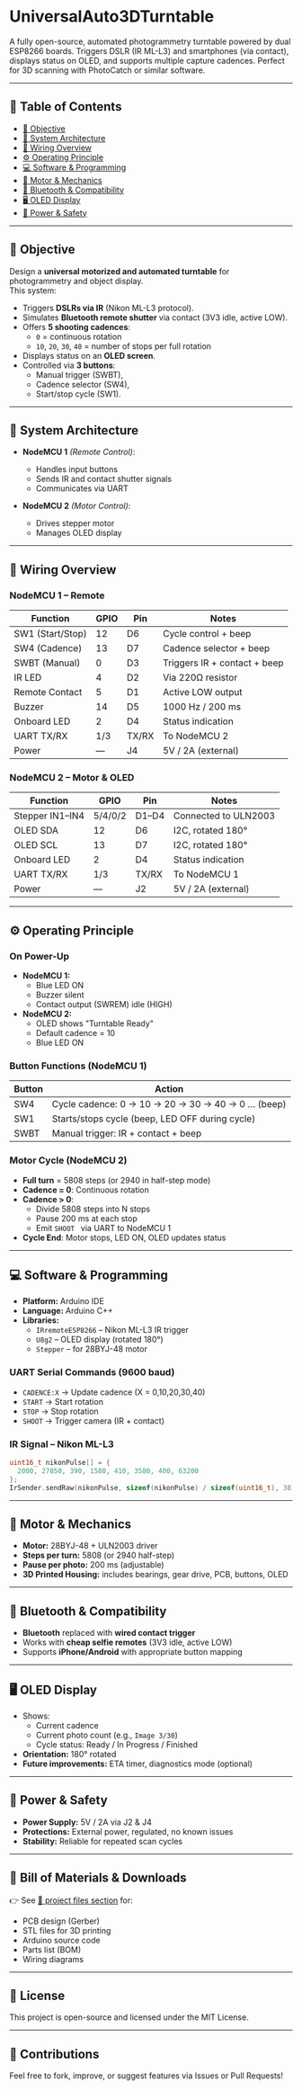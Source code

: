 # UniversalAuto3DTurntable
A fully open-source, automated photogrammetry turntable powered by dual ESP8266 boards. Triggers DSLR (IR ML-L3) and smartphones (via contact), displays status on OLED, and supports multiple capture cadences. Perfect for 3D scanning with PhotoCatch or similar software.

---

## 🧭 Table of Contents

- [🎯 Objective](#-objective)
- [🧠 System Architecture](#-system-architecture)
- [🔌 Wiring Overview](#-wiring-overview)
- [⚙️ Operating Principle](#️-operating-principle)
- [💻 Software & Programming](#-software--programming)
- [🔩 Motor & Mechanics](#-motor--mechanics)
- [📡 Bluetooth & Compatibility](#-bluetooth--compatibility)
- [🖥️ OLED Display](#-oled-display)
- [🔌 Power & Safety](#-power--safety)

---

## 🎯 Objective

Design a **universal motorized and automated turntable** for photogrammetry and object display.  
This system:

- Triggers **DSLRs via IR** (Nikon ML-L3 protocol).
- Simulates **Bluetooth remote shutter** via contact (3V3 idle, active LOW).
- Offers **5 shooting cadences**:
  - `0` = continuous rotation  
  - `10`, `20`, `30`, `40` = number of stops per full rotation  
- Displays status on an **OLED screen**.
- Controlled via **3 buttons**:
  - Manual trigger (SWBT),
  - Cadence selector (SW4),
  - Start/stop cycle (SW1).

---

## 🧠 System Architecture

- **NodeMCU 1** *(Remote Control)*:
  - Handles input buttons
  - Sends IR and contact shutter signals
  - Communicates via UART

- **NodeMCU 2** *(Motor Control)*:
  - Drives stepper motor
  - Manages OLED display

---

## 🔌 Wiring Overview

### NodeMCU 1 – Remote

| Function         | GPIO | Pin | Notes                                     |
|------------------|------|-----|-------------------------------------------|
| SW1 (Start/Stop) | 12   | D6  | Cycle control + beep                      |
| SW4 (Cadence)    | 13   | D7  | Cadence selector + beep                   |
| SWBT (Manual)    | 0    | D3  | Triggers IR + contact + beep              |
| IR LED           | 4    | D2  | Via 220Ω resistor                         |
| Remote Contact   | 5    | D1  | Active LOW output                         |
| Buzzer           | 14   | D5  | 1000 Hz / 200 ms                          |
| Onboard LED      | 2    | D4  | Status indication                         |
| UART TX/RX       | 1/3  | TX/RX | To NodeMCU 2                             |
| Power            | —    | J4  | 5V / 2A (external)                        |

### NodeMCU 2 – Motor & OLED

| Function         | GPIO | Pin | Notes                                     |
|------------------|------|-----|-------------------------------------------|
| Stepper IN1–IN4  | 5/4/0/2 | D1–D4 | Connected to ULN2003                     |
| OLED SDA         | 12   | D6  | I2C, rotated 180°                         |
| OLED SCL         | 13   | D7  | I2C, rotated 180°                         |
| Onboard LED      | 2    | D4  | Status indication                         |
| UART TX/RX       | 1/3  | TX/RX | To NodeMCU 1                             |
| Power            | —    | J2  | 5V / 2A (external)                        |

---

## ⚙️ Operating Principle

### On Power-Up
- **NodeMCU 1:**
  - Blue LED ON
  - Buzzer silent
  - Contact output (SWREM) idle (HIGH)
- **NodeMCU 2:**
  - OLED shows "Turntable Ready"
  - Default cadence = 10
  - Blue LED ON

### Button Functions (NodeMCU 1)

| Button | Action                                              |
|--------|-----------------------------------------------------|
| SW4    | Cycle cadence: 0 → 10 → 20 → 30 → 40 → 0 … (beep)   |
| SW1    | Starts/stops cycle (beep, LED OFF during cycle)     |
| SWBT   | Manual trigger: IR + contact + beep                 |

### Motor Cycle (NodeMCU 2)
- **Full turn** = 5808 steps (or 2940 in half-step mode)
- **Cadence = 0**: Continuous rotation
- **Cadence > 0**:
  - Divide 5808 steps into N stops
  - Pause 200 ms at each stop
  - Emit `SHOOT
` via UART to NodeMCU 1
- **Cycle End**: Motor stops, LED ON, OLED updates status

---

## 💻 Software & Programming

- **Platform:** Arduino IDE  
- **Language:** Arduino C++  
- **Libraries:**
  - `IRremoteESP8266` – Nikon ML-L3 IR trigger  
  - `U8g2` – OLED display (rotated 180°)  
  - `Stepper` – for 28BYJ-48 motor

### UART Serial Commands (9600 baud)
- `CADENCE:X` → Update cadence (X = 0,10,20,30,40)  
- `START` → Start rotation  
- `STOP` → Stop rotation  
- `SHOOT` → Trigger camera (IR + contact)

### IR Signal – Nikon ML-L3

```c++
uint16_t nikonPulse[] = {
  2000, 27850, 390, 1580, 410, 3580, 400, 63200
};
IrSender.sendRaw(nikonPulse, sizeof(nikonPulse) / sizeof(uint16_t), 38);
```

---

## 🔩 Motor & Mechanics

- **Motor:** 28BYJ-48 + ULN2003 driver  
- **Steps per turn:** 5808 (or 2940 half-step)  
- **Pause per photo:** 200 ms (adjustable)  
- **3D Printed Housing:** includes bearings, gear drive, PCB, buttons, OLED

---

## 📡 Bluetooth & Compatibility

- **Bluetooth** replaced with **wired contact trigger**  
- Works with **cheap selfie remotes** (3V3 idle, active LOW)  
- Supports **iPhone/Android** with appropriate button mapping

---

## 🖥️ OLED Display

- Shows:
  - Current cadence
  - Current photo count (e.g., `Image 3/30`)
  - Cycle status: Ready / In Progress / Finished
- **Orientation:** 180° rotated
- **Future improvements:** ETA timer, diagnostics mode (optional)

---

## 🔌 Power & Safety

- **Power Supply:** 5V / 2A via J2 & J4  
- **Protections:** External power, regulated, no known issues  
- **Stability:** Reliable for repeated scan cycles

---

## 🧰 Bill of Materials & Downloads

👉 See [🔗 project files section](#) for:
- PCB design (Gerber)
- STL files for 3D printing
- Arduino source code
- Parts list (BOM)
- Wiring diagrams

---

## 💬 License

This project is open-source and licensed under the MIT License.

---

## 🙌 Contributions

Feel free to fork, improve, or suggest features via Issues or Pull Requests!
